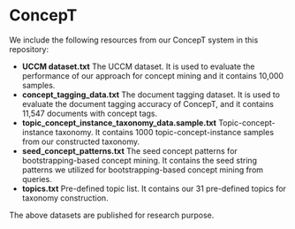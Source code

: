 # ConcepT

We include the following resources from our ConcepT system in this repository:

- ​**UCCM dataset.txt** The UCCM dataset. It is used to evaluate the performance of our approach for concept mining and it contains 10,000 samples.
- **concept_tagging_data.txt** The document tagging dataset. It is used to evaluate the document tagging accuracy of ConcepT, and it contains 11,547 documents with concept tags.
- **topic_concept_instance_taxonomy_data.sample.txt** Topic-concept-instance taxonomy. It contains 1000 topic-concept-instance samples from our constructed taxonomy.
- **seed_concept_patterns.txt** The seed concept patterns for bootstrapping-based concept mining. It contains the seed string patterns we utilized for bootstrapping-based concept mining from queries.
- ​**topics.txt** Pre-defined topic list. It contains our 31 pre-defined topics for taxonomy construction.

The above datasets are published for research purpose.